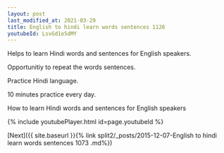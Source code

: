```yaml
---
layout: post
last_modified_at: 2021-03-29
title: English to hindi learn words sentences 1126 
youtubeId: LsvGd1e5dMY
---
```

 
 
Helps to learn Hindi words and sentences for English speakers.

Opportunitiy to repeat the words sentences. 

Practice Hindi language. 
 
10 minutes practice every day. 
 
How to learn Hindi words and sentences for English speakers 
 
{% include youtubePlayer.html id=page.youtubeId %}
 
 
[Next]({{ site.baseurl }}{% link  split2/_posts/2015-12-07-English to hindi learn words sentences 1073 .md%})
 
